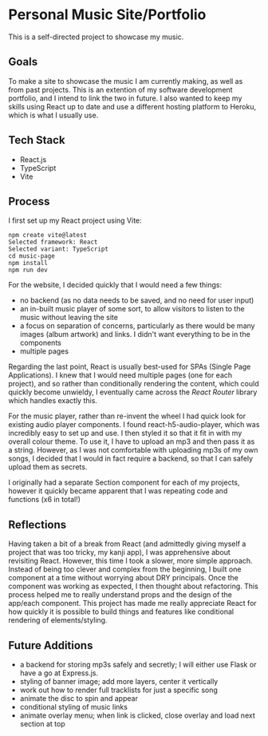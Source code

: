 # Personal Music Site/Portfolio
This is a self-directed project to showcase my music.

## Goals
To make a site to showcase the music I am currently making, as well as from past projects. This is an extention of my software development portfolio, and I intend to link the two in future. I also wanted to keep my skills using React up to date and use a different hosting platform to Heroku, which is what I usually use. 

## Tech Stack
- React.js
- TypeScript
- Vite

## Process
I first set up my React project using Vite: 
```
npm create vite@latest
Selected framework: React
Selected variant: TypeScript
cd music-page
npm install
npm run dev
```
For the website, I decided quickly that I would need a few things:
- no backend (as no data needs to be saved, and no need for user input)
- an in-built music player of some sort, to allow visitors to listen to the music without leaving the site
- a focus on separation of concerns, particularly as there would be many images (album artwork) and links. I didn't want everything to be in the components
- multiple pages

Regarding the last point, React is usually best-used for SPAs (Single Page Applications). I knew that I would need multiple pages (one for each project), and so rather than conditionally rendering the content, which could quickly become unwieldy, I eventually came across the *React Router* library which handles exactly this. 

For the music player, rather than re-invent the wheel I had quick look for existing audio player components. I found react-h5-audio-player, which was incredibly easy to set up and use. I then styled it so that it fit in with my overall colour theme. To use it, I have to upload an mp3 and then pass it as a string. However, as I was not comfortable with uploading mp3s of my own songs, I decided that I would in fact require a backend, so that I can safely upload them as secrets. 

I originally had a separate Section component for each of my projects, however it quickly became apparent that I was repeating code and functions (x6 in total!) 

## Reflections
Having taken a bit of a break from React (and admittedly giving myself a project that was too tricky, my kanji app), I was apprehensive about revisiting React. However, this time I took a slower, more simple approach. Instead of being too clever and complex from the beginning, I built one component at a time without worrying about DRY principals. Once the component was working as expected, I then thought about refactoring. This process helped me to really understand props and the design of the app/each component. 
This project has made me really appreciate React for how quickly it is possible to build things and features like conditional rendering of elements/styling.

## Future Additions
- a backend for storing mp3s safely and secretly; I will either use Flask or have a go at Express.js.
- styling of banner image; add more layers, center it vertically
- work out how to render full tracklists for just a specific song
- animate the disc to spin and appear
- conditional styling of music links
- animate overlay menu; when link is clicked, close overlay and load next section at top
